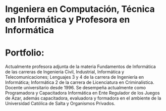 # Ingeniera en Computación, Técnica en Informática y Profesora en Informática
# Portfolio:
Actualmente profesora adjunta de la materia Fundamentos de Informática de las carreras de Ingeniería Civil, 
Industrial, Informática y Telecomunicaciones; Lenguajes 3 y 4 de la carrera de Ingeniería en 
Informática; Informática 2 de la carrera de Licenciatura en Criminalística. Docente universitario 
desde 1996. Se desempeña actualmente como Programadora y Capacitadora Informática en 
Ente Regulador de los Juegos de Azar, además capacitadora, evaluadora y formadora en el 
ambiente de la Universidad Católica de Salta y Organismos Privados.
